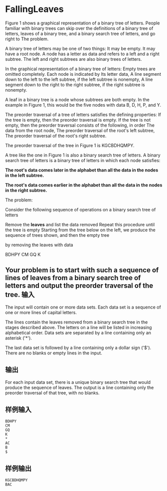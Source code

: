 # FallingLeaves

Figure 1 shows a graphical representation of a binary tree of letters. People familiar with binary trees can skip over the definitions of a binary tree of letters, leaves of a binary tree, and a binary search tree of letters, and go right to The problem.

A binary tree of letters may be one of two things:
It may be empty.
It may have a root node. A node has a letter as data and refers to a left and a right subtree. The left and right subtrees are also binary trees of letters.

In the graphical representation of a binary tree of letters:
Empty trees are omitted completely.
Each node is indicated by
Its letter data,
A line segment down to the left to the left subtree, if the left subtree is nonempty,
A line segment down to the right to the right subtree, if the right subtree is nonempty.

A leaf in a binary tree is a node whose subtrees are both empty. In the example in Figure 1, this would be the five nodes with data B, D, H, P, and Y.

The preorder traversal of a tree of letters satisfies the defining properties:
If the tree is empty, then the preorder traversal is empty.
If the tree is not empty, then the preorder traversal consists of the following, in order
The data from the root node,
The preorder traversal of the root's left subtree,
The preorder traversal of the root's right subtree.

The preorder traversal of the tree in Figure 1 is KGCBDHQMPY.

A tree like the one in Figure 1 is also a binary search tree of letters. A binary search tree of letters is a binary tree of letters in which each node satisfies:

**The root's data comes later in the alphabet than all the data in the nodes in the left subtree.**

**The root's data comes earlier in the alphabet than all the data in the nodes in the right subtree.**

The problem:

Consider the following sequence of operations on a binary search tree of letters

Remove the **leaves** and list the data removed
Repeat this procedure until the tree is empty
Starting from the tree below on the left, we produce the sequence of trees shown, and then the empty tree

by removing the leaves with data

BDHPY
CM
GQ
K

Your problem is to start with such a sequence of lines of leaves from a binary search tree of letters and output the **preorder** traversal of the tree.
输入
---
The input will contain one or more data sets. Each data set is a sequence of one or more lines of capital letters.

The lines contain the leaves removed from a binary search tree in the stages described above. The letters on a line will be listed in increasing alphabetical order. Data sets are separated by a line containing only an asterisk ('*').

The last data set is followed by a line containing only a dollar sign ('$'). There are no blanks or empty lines in the input.

输出
---
For each input data set, there is a unique binary search tree that would produce the sequence of leaves. The output is a line containing only the preorder traversal of that tree, with no blanks.

样例输入
---
```
BDHPY
CM
GQ
K
*
AC
B
$
```
样例输出
---
```
KGCBDHQMPY
BAC
```
